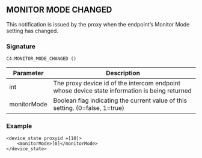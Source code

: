 ## MONITOR MODE CHANGED

This notification is issued by the proxy when the endpoint’s Monitor Mode setting has changed. 


### Signature

`C4:MONITOR_MODE_CHANGED ()`


| Parameter | Description |
| --- | --- |
| int | The proxy device id of the intercom endpoint whose device state information is being returned |
| monitorMode | Boolean flag indicating the current value of this setting. (0=false, 1=true) |


### Example

```
<device_state proxyid =[10]>
    <monitorMode>[0]</monitorMode>
</device_state>
```

